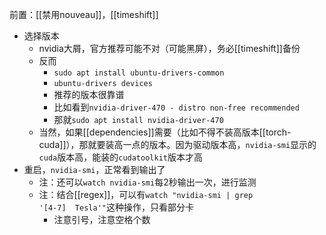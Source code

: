 前置：[[禁用nouveau]]，[[timeshift]]

- 选择版本
  - nvidia大屑，官方推荐可能不对（可能黑屏），务必[[timeshift]]备份
  - 反而
    - `sudo apt install ubuntu-drivers-common`
    - `ubuntu-drivers devices`
    - 推荐的版本很靠谱
    - 比如看到`nvidia-driver-470 - distro non-free recommended`
    - 那就`sudo apt install nvidia-driver-470`
  - 当然，如果[[dependencies]]需要（比如不得不装高版本[[torch-cuda]]），那就要装高一点的版本。因为驱动版本高，`nvidia-smi`显示的`cuda`版本高，能装的`cudatoolkit`版本才高
- 重启，`nvidia-smi`，正常看到输出了
  - 注：还可以`watch nvidia-smi`每2秒输出一次，进行监测
  - 注：结合[[regex]]，可以有<code>watch "nvidia-smi | grep '[4-7]&nbsp;&nbsp;Tesla'"</code>这种操作，只看部分卡
    - 注意引号，注意空格个数
